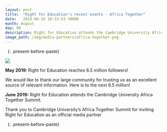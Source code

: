 ```yaml
---
layout: post
title:  "Right for Education's recent events - Africa Together"
date:   2019-08-16 10:33:53 +0800
month: August
day: 06
description: Right for Education attends the Cambridge University Africa Together Summit.
image_path: /img/media-partners/africa-together.png
---
```


&nbsp;
{: .present-before-paste}

<div class="img_wrap text-center pb-5">
	<img src="{{site.baseurl}}/img/media-partners/africa-together.png" class="img-fluid">
</div>
<div class="content_wrap">
	<p><strong class="font-weight-bold"> May 2019: </strong> Right for Education reaches 6.5 million followers!</p>
	<p>We would like to thank our large community for trusting us as an excellent source of relevant information. Here is to the next 6.5 million!</p></div>

<div class="content_wrap">
	<p><strong class="font-weight-bold">June 2019:</strong> Right for Education attends the Cambridge University Africa Together Summit.</p>
<p>Thank you to Cambridge University’s Africa Together Summit for inviting Right for Education as an official media partner</p></div>

&nbsp;
{: .present-before-paste}